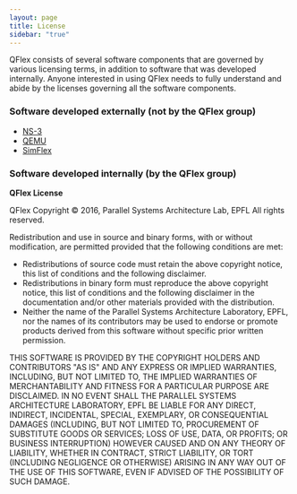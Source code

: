 ```yaml
---
layout: page
title: License
sidebar: "true"
---
```


QFlex consists of several software components that are governed by various licensing terms, in addition to software that was developed internally. Anyone interested in using QFlex needs to fully understand and abide by the licenses governing all the software components.

### Software developed externally (not by the QFlex group)

  * [NS-3](https://www.gnu.org/copyleft/gpl.html)
  * [QEMU](http://wiki.qemu.org/License)
  * [SimFlex](http://parsa.epfl.ch/simflex/)

### Software developed internally (by the QFlex group)
**QFlex License**

QFlex
Copyright &copy; 2016, Parallel Systems Architecture Lab, EPFL
All rights reserved.

Redistribution and use in source and binary forms, with or without modification, are permitted provided that the following conditions are met:

* Redistributions of source code must retain the above copyright notice, this list of conditions and the following disclaimer.
* Redistributions in binary form must reproduce the above copyright notice, this list of conditions and the following disclaimer in the documentation and/or other materials provided with the distribution.
* Neither the name of the Parallel Systems Architecture Laboratory, EPFL, nor the names of its contributors may be used to endorse or promote products derived from this software without specific prior written permission.

THIS SOFTWARE IS PROVIDED BY THE COPYRIGHT HOLDERS AND CONTRIBUTORS "AS IS" AND ANY EXPRESS OR IMPLIED WARRANTIES, INCLUDING, BUT NOT LIMITED TO, THE IMPLIED WARRANTIES OF MERCHANTABILITY AND FITNESS FOR A PARTICULAR PURPOSE ARE DISCLAIMED. IN NO EVENT SHALL THE PARALLEL SYSTEMS ARCHITECTURE LABORATORY, EPFL BE LIABLE FOR ANY DIRECT, INDIRECT, INCIDENTAL, SPECIAL, EXEMPLARY, OR CONSEQUENTIAL DAMAGES (INCLUDING, BUT NOT LIMITED TO, PROCUREMENT OF SUBSTITUTE GOODS OR SERVICES; LOSS OF USE, DATA, OR PROFITS; OR BUSINESS INTERRUPTION) HOWEVER CAUSED AND ON ANY THEORY OF LIABILITY, WHETHER IN CONTRACT, STRICT LIABILITY, OR TORT (INCLUDING NEGLIGENCE OR OTHERWISE) ARISING IN ANY WAY OUT OF THE USE OF THIS SOFTWARE, EVEN IF ADVISED OF THE POSSIBILITY OF SUCH DAMAGE.
